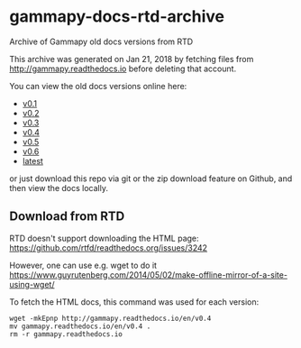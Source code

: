 # gammapy-docs-rtd-archive

Archive of Gammapy old docs versions from RTD

This archive was generated on Jan 21, 2018
by fetching files from http://gammapy.readthedocs.io
before deleting that account.

You can view the old docs versions online here:

* [v0.1](https://rawgit.com/cdeil/gammapy-docs-rtd-archive/master/html/v0.1/)
* [v0.2](https://rawgit.com/cdeil/gammapy-docs-rtd-archive/master/html/v0.2/)
* [v0.3](https://rawgit.com/cdeil/gammapy-docs-rtd-archive/master/html/v0.3/)
* [v0.4](https://rawgit.com/cdeil/gammapy-docs-rtd-archive/master/html/v0.4/)
* [v0.5](https://rawgit.com/cdeil/gammapy-docs-rtd-archive/master/html/v0.5/)
* [v0.6](https://rawgit.com/cdeil/gammapy-docs-rtd-archive/master/html/v0.6/)
* [latest](https://rawgit.com/cdeil/gammapy-docs-rtd-archive/master/html/latest/)

or just download this repo via git or the zip download feature on Github,
and then view the docs locally.

## Download from RTD

RTD doesn't support downloading the HTML page:
https://github.com/rtfd/readthedocs.org/issues/3242

However, one can use e.g. wget to do it
https://www.guyrutenberg.com/2014/05/02/make-offline-mirror-of-a-site-using-wget/

To fetch the HTML docs, this command was used for each version:
```
wget -mkEpnp http://gammapy.readthedocs.io/en/v0.4
mv gammapy.readthedocs.io/en/v0.4 .
rm -r gammapy.readthedocs.io
```
